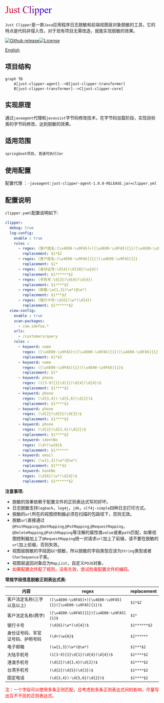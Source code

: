 ![logo](./logo.png)

`Just Clipper`是一款`Java`应用程序日志脱敏和前端视图层对象脱敏的工具，它的特点是代码非侵入性，对于现有项目无需改造，就能实现脱敏的效果。

[![Github release](https://img.shields.io/badge/release-v1.0.0-brightgreen)](https://github.com/4defaa/just-clipper/releases)[![License](https://img.shields.io/badge/license-Apache--2.0-orange)](http://www.apache.org/licenses/LICENSE-2.0)

[English](./README.md)

## 项目结构

```mermaid
graph TB
	A[just-clipper-agent]-->B[just-clipper-transformer]
	B[just-clipper-transformer]-->C[just-clipper-core]
```



## 实现原理

通过`javaagent`代理和`javassist`字节码修改技术，在字节码加载阶段，实现目标类的字节码修改，达到脱敏的效果。

## 适用范围

`springboot项目`、`普通可执行Jar`

## 使用配置

配置代理 ：`-javaagent:just-clipper-agent-1.0.0-RELEASE.jar=clipper.yml`

## 配置说明

`clipper.yaml`配置说明如下:

```yaml
clipper:
  debug: true																		# 调试，输出目标类修饰过的字节码文件，默认值false
  log-config:
    enable : true                                                                          # 开启日志脱敏，默认值false
    rules :                                                                                # 脱敏规则，使用正则表达式
      - regex: (客户姓名:[\u4E00-\u9FA5]+)[\u4E00-\u9FA5]{1}([\u4E00-\u9FA5]{1})
        replacement: $1*$2
      - regex: (客户姓名:[\u4E00-\u9FA5]{1})[\u4E00-\u9FA5]{1}
        replacement: $1*
      - regex: (身份证号:\d{4})\d{10}(\w{4})
        replacement: $1******$2
      - regex: (手机号:\d{3})\d{4}(\d{4})
        replacement: $1****$2
      - regex: (邮箱:\w{1,3})\w*(@\w*)
        replacement: $1***$2
      - regex: (银行卡号:\d{6})\w*(\d{4})
        replacement: $1******$2
  view-config:
    enable : true                                                                           # 开启视图层返回对象脱敏，默认值false
    scan-packages:                                                                          # 视图控制器所在包名
      - com.sdefaa.*
    urls:
      - /customers/query                                                                    # 脱敏过滤的url
    rules :                                                                                 # 脱敏规则，字段名以及正则表达式
      - keyword: name
        regex: ([\u4E00-\u9FA5]+)[\u4E00-\u9FA5]{1}([\u4E00-\u9FA5]{1})$
        replacement: $1*$2
      - keyword: name
        regex: ([\u4E00-\u9FA5]{1})[\u4E00-\u9FA5]{1}$
        replacement: $1*
      - keyword: phone
        regex: (1[3-9]{1}\d{1})\d{4}(\d{4})$
        replacement: $1****$2
      - keyword: phone
        regex: (\d{3,4})-\d{5,6}(\d{2})$
        replacement: $1****$2
      - keyword: phone
        regex: (\d{2})\d{5}(\d{3})$
        replacement: $1****$2
      - keyword: phone
        regex: (\d{2})\d{3,4}(\d{2})$
        replacement: $1****$2
      - keyword: identNo
        regex: (\d+)\w{6}$
        replacement: $1******
      - keyword: email
        regex: (\w{1,3})\w*(@\w*)
        replacement: $1***$2
      - keyword: bankNo
        regex: (\d{6})\w*(\d{4})$
        replacement: $1******$2
```

**注意事项:**

- 脱敏的效果依赖于配置文件的正则表达式写的好坏。
- 日志脱敏支持`logback`，`log4j`，`jdk`，`slf4j-simple`四种日志打印方式。
- 脱敏的`url`所在的视图控制器必须在扫描的包路径下，否则无效。
- 脱敏`url`直接通过`@PostMapping`,`@GetMapping`,`@PutMapping`,`@RequestMapping`，`@DeleteMapping`,`@PatchMapping`等注解的属性值`value`或者`path`匹配，如果视图控制器加上了`@RequestMapping`统一对请求`url`加上了前缀，请不要在脱敏的`url`加上前缀，否则失效。
- 视图层脱敏的字段因以`*`脱敏，所以脱敏的字段类型应该为`String`类型或者`CharSequence`子类。
- 视图层返回对象应为`Map`,`List`，自定义`POJO`对象，
- <span style="color:red">如果配置文件配了规则，没有生效，尝试检查配置文件的编码。</span>

**常规字段信息脱敏正则表达式表:**

| 内容                             | regex                                                       | replacement  |
| -------------------------------- | ----------------------------------------------------------- | ------------ |
| 客户法定名称(三字以及以上)       | `([\u4E00-\u9FA5]+)[\u4E00-\u9FA5]{1}([\u4E00-\u9FA5]{1})$` | `$1*$2`      |
| 客户法定名称(两字)               | `([\u4E00-\u9FA5]{1})[\u4E00-\u9FA5]{1}$`                   | `$1*`        |
| 银行卡号                         | `(\d{6})\w*(\d{4})$`                                        | `$1******$2` |
| 身份证号码、军官证号码、护照号码 | `(\d+)\w{6}$`                                               | `$1******`   |
| 电子邮箱                         | `(\w{1,3})\w*(@\w*)`                                        | `$1***$2`    |
| 大陆手机号                       | `(1[3-9]{1}\d{1})\d{4}(\d{4})$`                             | `$1****$2`   |
| 港澳手机号                       | `(\d{2})\d{3,4}(\d{2})$`                                    | `$1****$2`   |
| 台湾手机号                       | `(\d{2})\d{5}(\d{3})$`                                      | `$1****$2`   |
| 固定电话                         | `(\d{3,4})-\d{5,6}(\d{2})$`                                 | `$1****$2`   |

<span style="color:red">注：一个字段可以使用多条正则匹配，应考虑到多条正则表达式间的影响，尽量写出互不干扰的正则表达式。</span>

